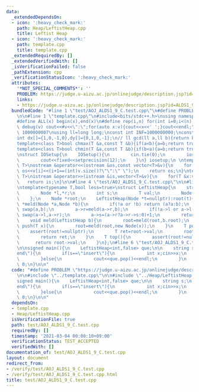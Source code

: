 ```yaml
---
data:
  _extendedDependsOn:
  - icon: ':heavy_check_mark:'
    path: Heap/LeftistHeap.cpp
    title: Leftist Heap
  - icon: ':heavy_check_mark:'
    path: template.cpp
    title: template.cpp
  _extendedRequiredBy: []
  _extendedVerifiedWith: []
  _isVerificationFailed: false
  _pathExtension: cpp
  _verificationStatusIcon: ':heavy_check_mark:'
  attributes:
    '*NOT_SPECIAL_COMMENTS*': ''
    PROBLEM: https://judge.u-aizu.ac.jp/onlinejudge/description.jsp?id=ALDS1_9_C
    links:
    - https://judge.u-aizu.ac.jp/onlinejudge/description.jsp?id=ALDS1_9_C
  bundledCode: "#line 1 \"test/AOJ_ALDS1_9_C.test.cpp\"\n#define PROBLEM \"https://judge.u-aizu.ac.jp/onlinejudge/description.jsp?id=ALDS1_9_C\"\
    \n\n#line 1 \"template.cpp\"\n#include<bits/stdc++.h>\nusing namespace std;\n\
    #define ALL(x) begin(x),end(x)\n#define rep(i,n) for(int i=0;i<(n);i++)\n#define\
    \ debug(v) cout<<#v<<\":\";for(auto x:v){cout<<x<<' ';}cout<<endl;\n#define mod\
    \ 1000000007\nusing ll=long long;\nconst int INF=1000000000;\nconst ll LINF=1001002003004005006ll;\n\
    int dx[]={1,0,-1,0},dy[]={0,1,0,-1};\n// ll gcd(ll a,ll b){return b?gcd(b,a%b):a;}\n\
    template<class T>bool chmax(T &a,const T &b){if(a<b){a=b;return true;}return false;}\n\
    template<class T>bool chmin(T &a,const T &b){if(b<a){a=b;return true;}return false;}\n\
    \nstruct IOSetup{\n    IOSetup(){\n        cin.tie(0);\n        ios::sync_with_stdio(0);\n\
    \        cout<<fixed<<setprecision(12);\n    }\n} iosetup;\n \ntemplate<typename\
    \ T>\nostream &operator<<(ostream &os,const vector<T>&v){\n    for(int i=0;i<(int)v.size();i++)\
    \ os<<v[i]<<(i+1==(int)v.size()?\"\":\" \");\n    return os;\n}\ntemplate<typename\
    \ T>\nistream &operator>>(istream &is,vector<T>&v){\n    for(T &x:v)is>>x;\n \
    \   return is;\n}\n\n#line 4 \"test/AOJ_ALDS1_9_C.test.cpp\"\n\n#line 1 \"Heap/LeftistHeap.cpp\"\
    \ntemplate<typename T,bool less=true>\nstruct LeftistHeap{\n    struct Node{\n\
    \        Node *l,*r;\n        int s;\n        T val;\n        Node(T val):l(nullptr),r(nullptr),s(1),val(val){}\n\
    \    };\n    Node *root;\n    LeftistHeap(Node *t=nullptr):root(t){}\n\n    Node\
    \ *meld(Node *a,Node *b){\n        if(!a or !b) return (a?a:b);\n        if((a->val>b->val)^(!less))\
    \ swap(a,b);\n        a->r=meld(a->r,b);\n        if(!a->l or a->l->s<a->r->s)\
    \ swap(a->l,a->r);\n        a->s=(a->r?a->r->s:0)+1;\n        return a;\n    }\n\
    \    void meld(LeftistHeap b){\n        root=meld(root,b.root);\n    }\n    void\
    \ push(T x){\n        root=meld(root,new Node(x));\n    }\n    T pop(){\n    \
    \    assert(root!=nullptr);\n        T ret=root->val;\n        root=meld(root->l,root->r);\n\
    \        return ret;\n    }\n    T top(){\n        assert(root!=nullptr);\n  \
    \      return root->val;\n    }\n};\n#line 6 \"test/AOJ_ALDS1_9_C.test.cpp\"\n\
    \n\nsigned main(){\n    LeftistHeap<int,false> que;\n\n    string s;\n    while(cin>>s,s!=\"\
    end\"){\n        if(s==\"insert\"){\n            int x;cin>>x;\n            que.push(x);\n\
    \        }else{\n            cout<<que.pop()<<endl;\n        }\n    }\n    return\
    \ 0;\n}\n\n"
  code: "#define PROBLEM \"https://judge.u-aizu.ac.jp/onlinejudge/description.jsp?id=ALDS1_9_C\"\
    \n\n#include \"../template.cpp\"\n\n#include \"../Heap/LeftistHeap.cpp\"\n\n\n\
    signed main(){\n    LeftistHeap<int,false> que;\n\n    string s;\n    while(cin>>s,s!=\"\
    end\"){\n        if(s==\"insert\"){\n            int x;cin>>x;\n            que.push(x);\n\
    \        }else{\n            cout<<que.pop()<<endl;\n        }\n    }\n    return\
    \ 0;\n}\n\n"
  dependsOn:
  - template.cpp
  - Heap/LeftistHeap.cpp
  isVerificationFile: true
  path: test/AOJ_ALDS1_9_C.test.cpp
  requiredBy: []
  timestamp: '2021-03-04 00:00:10+09:00'
  verificationStatus: TEST_ACCEPTED
  verifiedWith: []
documentation_of: test/AOJ_ALDS1_9_C.test.cpp
layout: document
redirect_from:
- /verify/test/AOJ_ALDS1_9_C.test.cpp
- /verify/test/AOJ_ALDS1_9_C.test.cpp.html
title: test/AOJ_ALDS1_9_C.test.cpp
---
```

